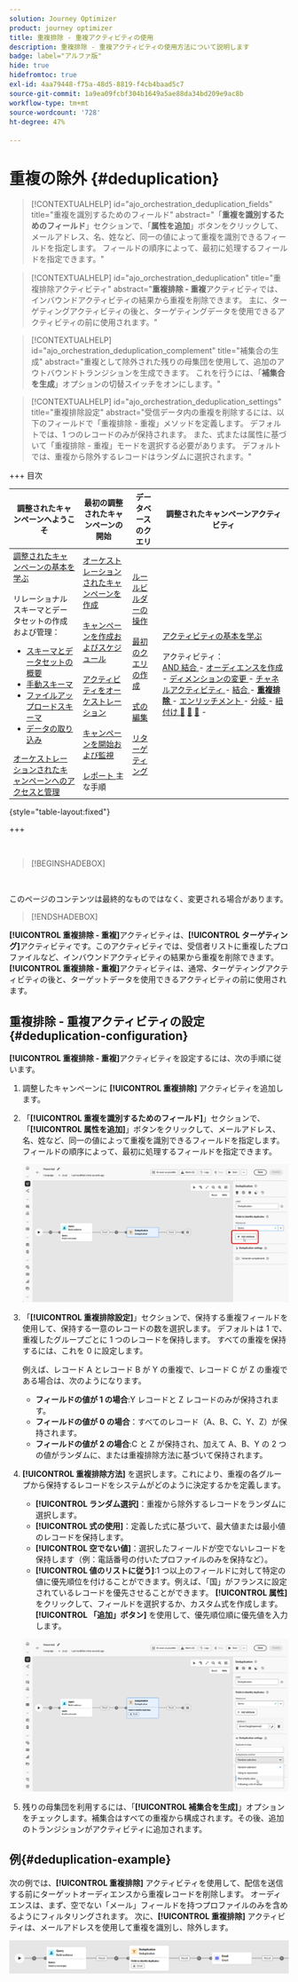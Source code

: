 ```yaml
---
solution: Journey Optimizer
product: journey optimizer
title: 重複排除 - 重複アクティビティの使用
description: 重複排除 - 重複アクティビティの使用方法について説明します
badge: label="アルファ版"
hide: true
hidefromtoc: true
exl-id: 4aa79448-f75a-48d5-8819-f4cb4baad5c7
source-git-commit: 1a9ea09fcbf304b1649a5ae88da34bd209e9ac8b
workflow-type: tm+mt
source-wordcount: '728'
ht-degree: 47%

---
```


# 重複の除外 {#deduplication}

>[!CONTEXTUALHELP]
>id="ajo_orchestration_deduplication_fields"
>title="重複を識別するためのフィールド"
>abstract="「**重複を識別するためのフィールド**」セクションで、「**属性を追加**」ボタンをクリックして、メールアドレス、名、姓など、同一の値によって重複を識別できるフィールドを指定します。 フィールドの順序によって、最初に処理するフィールドを指定できます。"

>[!CONTEXTUALHELP]
>id="ajo_orchestration_deduplication"
>title="重複排除アクティビティ"
>abstract="**重複排除 - 重複**&#x200B;アクティビティでは、インバウンドアクティビティの結果から重複を削除できます。 主に、ターゲティングアクティビティの後と、ターゲティングデータを使用できるアクティビティの前に使用されます。"

>[!CONTEXTUALHELP]
>id="ajo_orchestration_deduplication_complement"
>title="補集合の生成"
>abstract="重複として除外された残りの母集団を使用して、追加のアウトバウンドトランジションを生成できます。 これを行うには、「**補集合を生成**」オプションの切替スイッチをオンにします。"

>[!CONTEXTUALHELP]
>id="ajo_orchestration_deduplication_settings"
>title="重複排除設定"
>abstract="受信データ内の重複を削除するには、以下のフィールドで「重複排除 - 重複」メソッドを定義します。 デフォルトでは、1 つのレコードのみが保持されます。 また、式または属性に基づいて「重複排除 - 重複」モードを選択する必要があります。 デフォルトでは、重複から除外するレコードはランダムに選択されます。"


+++ 目次

| 調整されたキャンペーンへようこそ | 最初の調整されたキャンペーンの開始 | データベースのクエリ | 調整されたキャンペーンアクティビティ |
|---|---|---|---|
| [ 調整されたキャンペーンの基本を学ぶ ](../gs-orchestrated-campaigns.md)<br/><br/> リレーショナルスキーマとデータセットの作成および管理：</br> <ul><li>[ スキーマとデータセットの概要 ](../gs-schemas.md)</li><li>[ 手動スキーマ ](../manual-schema.md)</li><li>[ ファイルアップロードスキーマ ](../file-upload-schema.md)</li><li>[ データの取り込み ](../ingest-data.md)</li></ul>[ オーケストレーションされたキャンペーンへのアクセスと管理 ](../access-manage-orchestrated-campaigns.md) | [ オーケストレーションされたキャンペーンを作成 ](../gs-campaign-creation.md)<br/><br/>[ キャンペーンを作成およびスケジュール ](../create-orchestrated-campaign.md)<br/><br/>[ アクティビティをオーケストレーション ](../orchestrate-activities.md)<br/><br/>[ キャンペーンを開始および監視 ](../start-monitor-campaigns.md)<br/><br/>[ レポート ](../reporting-campaigns.md) 主な手順 | [ ルールビルダーの操作 ](../orchestrated-rule-builder.md)<br/><br/>[ 最初のクエリの作成 ](../build-query.md)<br/><br/>[ 式の編集 ](../edit-expressions.md)<br/><br/>[ リターゲティング ](../retarget.md) | [ アクティビティの基本を学ぶ ](about-activities.md)<br/><br/> アクティビティ：<br/>[AND 結合 ](and-join.md) - [ オーディエンスを作成 ](build-audience.md) - [ ディメンションの変更 ](change-dimension.md) - [ チャネルアクティビティ ](channels.md) - [ 結合 ](combine.md) - <b>[ 重複排除 ](deduplication.md)</b> - [ エンリッチメント ](enrichment.md) - [ 分岐 ](fork.md) - [ 紐付け ](reconciliation.md) [&#128279;](save-audience.md) [&#128279;](split.md) [&#128279;](wait.md) - |

{style="table-layout:fixed"}

+++

<br/>

>[!BEGINSHADEBOX]

</br>

このページのコンテンツは最終的なものではなく、変更される場合があります。

>[!ENDSHADEBOX]

**[!UICONTROL 重複排除 - 重複]**&#x200B;アクティビティは、**[!UICONTROL ターゲティング]**&#x200B;アクティビティです。このアクティビティでは、受信者リストに重複したプロファイルなど、インバウンドアクティビティの結果から重複を削除できます。**[!UICONTROL 重複排除 - 重複]**&#x200B;アクティビティは、通常、ターゲティングアクティビティの後と、ターゲットデータを使用できるアクティビティの前に使用されます。

## 重複排除 - 重複アクティビティの設定{#deduplication-configuration}

**[!UICONTROL 重複排除 - 重複]**&#x200B;アクティビティを設定するには、次の手順に従います。


1. 調整したキャンペーンに **[!UICONTROL 重複排除]** アクティビティを追加します。

1. 「**[!UICONTROL 重複を識別するためのフィールド]**」セクションで、「**[!UICONTROL 属性を追加]**」ボタンをクリックして、メールアドレス、名、姓など、同一の値によって重複を識別できるフィールドを指定します。 フィールドの順序によって、最初に処理するフィールドを指定できます。

   ![](../assets/deduplication-1.png)

1. 「**[!UICONTROL 重複排除設定]**」セクションで、保持する重複フィールドを使用して、保持する一意のレコードの数を選択します。 デフォルトは 1 で、重複したグループごとに 1 つのレコードを保持します。 すべての重複を保持するには、これを 0 に設定します。

   例えば、レコード A とレコード B が Y の重複で、レコード C が Z の重複である場合は、次のようになります。

   * **フィールドの値が 1 の場合**:Y レコードと Z レコードのみが保持されます。
   * **フィールドの値が 0 の場合**：すべてのレコード（A、B、C、Y、Z）が保持されます。
   * **フィールドの値が 2 の場合**:C と Z が保持され、加えて A、B、Y の 2 つの値がランダムに、または重複排除方法に基づいて保持されます。

1. **[!UICONTROL 重複排除方法]** を選択します。これにより、重複の各グループから保持するレコードをシステムがどのように決定するかを定義します。

   * **[!UICONTROL ランダム選択]**：重複から除外するレコードをランダムに選択します。
   * **[!UICONTROL 式の使用]**：定義した式に基づいて、最大値または最小値のレコードを保持します。
   * **[!UICONTROL 空でない値]**：選択したフィールドが空でないレコードを保持します（例：電話番号の付いたプロファイルのみを保持など）。
   * **[!UICONTROL 値のリストに従う]**:1 つ以上のフィールドに対して特定の値に優先順位を付けることができます。例えば、「国」がフランスに設定されているレコードを優先させることができます。 **[!UICONTROL 属性]** をクリックして、フィールドを選択するか、カスタム式を作成します。 **[!UICONTROL 「追加」ボタン]** を使用して、優先順位順に優先値を入力します。

   ![](../assets/deduplication-2.png)

1. 残りの母集団を利用するには、「**[!UICONTROL 補集合を生成]**」オプションをチェックします。補集合はすべての重複から構成されます。その後、追加のトランジションがアクティビティに追加されます。

## 例{#deduplication-example}

次の例では、**[!UICONTROL 重複排除]** アクティビティを使用して、配信を送信する前にターゲットオーディエンスから重複レコードを削除します。 オーディエンスは、まず、空でない「メール」フィールドを持つプロファイルのみを含めるようにフィルタリングされます。 次に、**[!UICONTROL 重複排除]** アクティビティは、メールアドレスを使用して重複を識別し、除外します。

![](../assets/deduplication-3.png)
